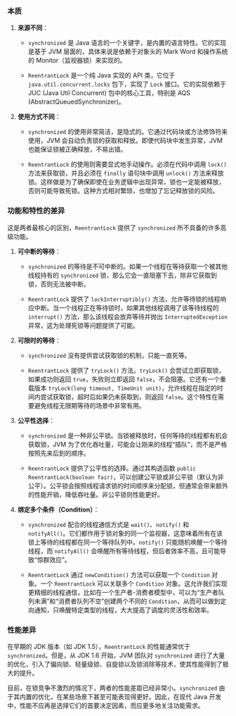 
### 本质

1. **来源不同**：
    
    - `synchronized` 是 Java 语言的一个关键字，是内置的语言特性。它的实现是基于 JVM 层面的，具体来说是依赖于对象头的 Mark Word 和操作系统的 Monitor（监视器锁）来实现的。
        
    - `ReentrantLock` 是一个纯 Java 实现的 API 类，它位于 `java.util.concurrent.locks` 包下，实现了 `Lock` 接口。它的实现依赖于 JUC (Java Util Concurrent) 包中的核心工具，特别是 AQS (AbstractQueuedSynchronizer)。
        
2. **使用方式不同**：
    
    - `synchronized` 的使用非常简洁，是隐式的。它通过代码块或方法修饰符来使用，JVM 会自动负责锁的获取和释放。即使代码块中发生异常，JVM 也能保证锁被正确释放，不易出错。
        
    - `ReentrantLock` 的使用则需要显式地手动操作。必须在代码中调用 `lock()` 方法来获取锁，并且必须在 `finally` 语句块中调用 `unlock()` 方法来释放锁。这样做是为了确保即使在业务逻辑中出现异常，锁也一定能被释放，否则可能导致死锁。这种方式相对繁琐，也增加了忘记释放锁的风险。
        

### 功能和特性的差异

这是两者最核心的区别，`ReentrantLock` 提供了 `synchronized` 所不具备的许多高级功能。

1. **可中断的等待**：
    
    - `synchronized` 的等待是不可中断的。如果一个线程在等待获取一个被其他线程持有的 `synchronized` 锁，那么它会一直阻塞下去，除非它获取到锁，否则无法被中断。
        
    - `ReentrantLock` 提供了 `lockInterruptibly()` 方法，允许等待锁的线程响应中断。当一个线程正在等待锁时，如果其他线程调用了该等待线程的 `interrupt()` 方法，那么该线程会放弃等待并抛出 `InterruptedException` 异常，这为处理死锁等问题提供了可能。
        
2. **可限时的等待**：
    
    - `synchronized` 没有提供尝试获取锁的机制，只能一直死等。
        
    - `ReentrantLock` 提供了 `tryLock()` 方法。`tryLock()` 会尝试立即获取锁，如果成功则返回 `true`，失败则立即返回 `false`，不会阻塞。它还有一个重载版本 `tryLock(long timeout, TimeUnit unit)`，允许线程在指定的时间内尝试获取锁，超时后如果仍未获取到，则返回 `false`。这个特性在需要避免线程无限期等待的场景中非常有用。
        
3. **公平性选择**：
    
    - `synchronized` 是一种非公平锁。当锁被释放时，任何等待的线程都有机会获取锁，JVM 为了优化吞吐量，可能会让刚来的线程“插队”，而不是严格按照先来后到的顺序。
        
    - `ReentrantLock` 提供了公平性的选择。通过其构造函数 `public ReentrantLock(boolean fair)`，可以创建公平锁或非公平锁（默认为非公平）。公平锁会按照线程请求锁的时间顺序来分配锁，但通常会带来额外的性能开销，降低吞吐量。非公平锁则性能更好。
        
4. **绑定多个条件（Condition）**：
    
    - `synchronized` 配合的线程通信方式是 `wait()`、`notify()` 和 `notifyAll()`。它们都作用于锁对象的同一个监视器，这意味着所有在该锁上等待的线程都在同一个等待队列中。`notify()` 只能随机唤醒一个等待线程，而 `notifyAll()` 会唤醒所有等待线程，但后者效率不高，且可能导致“惊群效应”。
        
    - `ReentrantLock` 通过 `newCondition()` 方法可以获取一个 `Condition` 对象。一个 `ReentrantLock` 可以关联多个 `Condition` 对象。这允许我们实现更精细的线程通信，比如在一个生产者-消费者模型中，可以为“生产者队列未满”和“消费者队列不空”创建两个不同的 `Condition`，从而可以做到定向通知，只唤醒特定类型的线程，大大提高了调度的灵活性和效率。
        

### 性能差异

在早期的 JDK 版本（如 JDK 1.5），`ReentrantLock` 的性能通常优于 `synchronized`。但是，从 JDK 1.6 开始，JVM 团队对 `synchronized` 进行了大量的优化，引入了偏向锁、轻量级锁、自旋锁以及锁消除等技术，使其性能得到了极大的提升。

目前，在锁竞争不激烈的情况下，两者的性能差距已经非常小。`synchronized` 由于其内置的优化，在某些场景下甚至可能表现得更好。因此，在现代 Java 开发中，性能不应再是选择它们的首要决定因素，而应更多地关注功能需求。
